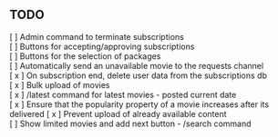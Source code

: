## TODO

[ ] Admin command to terminate subscriptions  
[ ] Buttons for accepting/approving subscriptions  
[ ] Buttons for the selection of packages  
[ ] Automatically send an unavailable movie to the requests channel  
[ x ] On subscription end, delete user data from the subscriptions db  
[ x ] Bulk upload of movies   
[ x ] /latest command for latest movies - posted current date  
[ x ] Ensure that the popularity property of a movie increases after its delivered
[ x ] Prevent upload of already available content  
[ ] Show limited movies and add next button - /search command